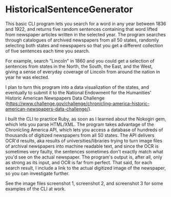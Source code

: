 # HistoricalSentenceGenerator

This basic CLI program lets you search for a word in any year between 1836 and 1922, and returns five random sentences containing that word lifted from newspaper articles written in the selected year. The program searches through catalogues of archived newspapers from all 50 states, randomly selecting both states and newspapers so that you get a different collection of five sentences each time you search. 

For example, search "Lincoln" in 1860 and you could get a selection of sentences from states in the North, the South, the East, and the West, giving a sense of everyday coverage of Lincoln from around the nation in year he was elected. 

I plan to turn this program into a data visualization of the states, and eventually to submit it to the National Endowment for the Humanities' Historic American Newspapers Data Challenge (https://www.challenge.gov/challenge/chronicling-america-historic-american-newspapers-data-challenge/).

I built the CLI to practice Ruby, as soon as I learned about the Nokogiri gem, which lets you parse HTML/XML. The program takes advantage of the Chronicling America API, which lets you access a database of hundreds of thousands of digitized newspapers from all 50 states. The API delivers OCR'd results, aka results of universities/libraries trying to turn image files of archival newspapers into machine readable text, and since the OCR is sometimes very faulty, the sentences sometimes don't exactly match what you'd see on the actual newspaper. The program's output is, after all, only as strong as its input, and OCR is far from perfect. That said, for each search result, I include a link to the actual digitized image of the newspaper, so you can investigate further. 

See the image files screenshot 1, screenshot 2, and screenshot 3 for some examples of the CLI at work. 
